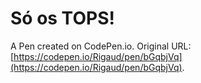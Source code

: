 # Só os TOPS!

A Pen created on CodePen.io. Original URL: [https://codepen.io/Rigaud/pen/bGqbjVq](https://codepen.io/Rigaud/pen/bGqbjVq).


